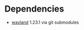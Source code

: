 # Dependencies

* [wayland] 1.23.1 via git submodules

[wayland]: https://gitlab.freedesktop.org/wayland/wayland